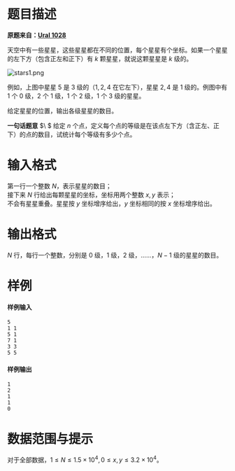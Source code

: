 
# 题目描述

**原题来自：[Ural 1028](http://acm.timus.ru/problem.aspx?space=1&num=1028)**  

天空中有一些星星，这些星星都在不同的位置，每个星星有个坐标。如果一个星星的左下方（包含正左和正下）有 $k$ 颗星星，就说这颗星星是 $k$ 级的。  

![stars1.png](/source/loj/10114/img/aHR0cHM6Ly9pLmxvbGkubmV0LzIwMTgvMDcvMDMvNWIzYjM1ZDE0MmY1Yy5wbmc=.png)

例如，上图中星星 $5$ 是 $3$ 级的（$1,2,4$ 在它左下），星星 $2,4$ 是 $1$ 级的。例图中有 $1$ 个 $0$ 级，$2$ 个 $1$ 级，$1$ 个 $2$ 级，$1$ 个 $3$ 级的星星。

给定星星的位置，输出各级星星的数目。

**一句话题意** $\ $ 给定 $n$ 个点，定义每个点的等级是在该点左下方（含正左、正下）的点的数目，试统计每个等级有多少个点。

# 输入格式

第一行一个整数 $N$，表示星星的数目；  
接下来 $N$ 行给出每颗星星的坐标，坐标用两个整数 $x,y$ 表示；  
不会有星星重叠。星星按 $y$ 坐标增序给出，$y$ 坐标相同的按 $x$ 坐标增序给出。

# 输出格式

$N$ 行，每行一个整数，分别是 $0$ 级，$1$ 级，$2$ 级，……，$N-1$ 级的星星的数目。

# 样例

#### 样例输入
```plain
5
1 1
5 1
7 1
3 3
5 5
```

#### 样例输出
```plain
1
2
1
1
0
```

# 数据范围与提示

对于全部数据，$1\le N\le 1.5\times 10^4,0\le x,y\le 3.2\times 10^4$。

